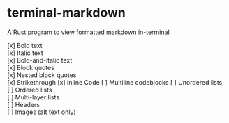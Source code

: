 # terminal-markdown
A Rust program to view formatted markdown in-terminal  

[x] Bold text    
[x] Italic text    
[x] Bold-and-italic text    
[x] Block quotes    
[x] Nested block quotes    
[x] Strikethrough
[x] Inline Code
[ ] Multiline codeblocks
[ ] Unordered lists    
[ ] Ordered lists    
[ ] Multi-layer lists    
[ ] Headers    
[ ] Images (alt text only)
